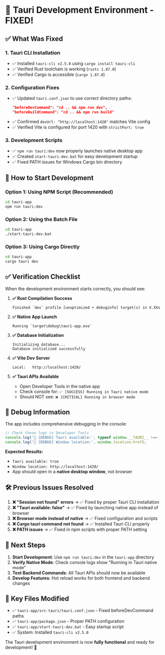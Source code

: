 # 🎉 Tauri Development Environment - FIXED!

## ✅ What Was Fixed

### 1. **Tauri CLI Installation**
- ✅ Installed `tauri-cli v2.5.0` using `cargo install tauri-cli`
- ✅ Verified Rust toolchain is working (`rustc 1.87.0`)
- ✅ Verified Cargo is accessible (`cargo 1.87.0`)

### 2. **Configuration Fixes**
- ✅ Updated `tauri.conf.json` to use correct directory paths:
  ```json
  "beforeDevCommand": "cd .. && npm run dev",
  "beforeBuildCommand": "cd .. && npm run build"
  ```
- ✅ Confirmed `devUrl: "http://localhost:1420"` matches Vite config
- ✅ Verified Vite is configured for port 1420 with `strictPort: true`

### 3. **Development Scripts**
- ✅ `npm run tauri:dev` now properly launches native desktop app
- ✅ Created `start-tauri-dev.bat` for easy development startup
- ✅ Fixed PATH issues for Windows Cargo bin directory

## 🚀 How to Start Development

### Option 1: Using NPM Script (Recommended)
```bash
cd tauri-app
npm run tauri:dev
```

### Option 2: Using the Batch File
```bash
cd tauri-app
./start-tauri-dev.bat
```

### Option 3: Using Cargo Directly
```bash
cd tauri-app
cargo tauri dev
```

## ✅ Verification Checklist

When the development environment starts correctly, you should see:

1. **✅ Rust Compilation Success**
   ```
   Finished `dev` profile [unoptimized + debuginfo] target(s) in X.XXs
   ```

2. **✅ Native App Launch**
   ```
   Running `target\debug\tauri-app.exe`
   ```

3. **✅ Database Initialization**
   ```
   Initializing database...
   Database initialized successfully
   ```

4. **✅ Vite Dev Server**
   ```
   Local:   http://localhost:1420/
   ```

5. **✅ Tauri APIs Available**
   - Open Developer Tools in the native app
   - Check console for: `✅ [SUCCESS] Running in Tauri native mode`
   - Should NOT see: `❌ [CRITICAL] Running in browser mode`

## 🔧 Debug Information

The app includes comprehensive debugging in the console:

```javascript
// Check these logs in Developer Tools
console.log('🔧 [DEBUG] Tauri available:', typeof window.__TAURI__ !== 'undefined');
console.log('🔧 [DEBUG] Window location:', window.location.href);
```

**Expected Results:**
- `Tauri available: true`
- `Window location: http://localhost:1420/`
- App should open in a **native desktop window**, not browser

## 🛠️ Previous Issues Resolved

1. **❌ "Session not found" errors** → ✅ Fixed by proper Tauri CLI installation
2. **❌ "Tauri available: false"** → ✅ Fixed by launching native app instead of browser
3. **❌ Browser mode instead of native** → ✅ Fixed configuration and scripts
4. **❌ Cargo tauri command not found** → ✅ Installed Tauri CLI properly
5. **❌ PATH issues** → ✅ Fixed in npm scripts with proper PATH setting

## 🎯 Next Steps

1. **Start Development**: Use `npm run tauri:dev` in the `tauri-app` directory
2. **Verify Native Mode**: Check console logs show "Running in Tauri native mode"
3. **Test Backend Commands**: All Tauri APIs should now be available
4. **Develop Features**: Hot reload works for both frontend and backend changes

## 📝 Key Files Modified

- ✅ `tauri-app/src-tauri/tauri.conf.json` - Fixed beforeDevCommand paths
- ✅ `tauri-app/package.json` - Proper PATH configuration
- ✅ `tauri-app/start-tauri-dev.bat` - Easy startup script
- ✅ System: Installed `tauri-cli v2.5.0`

The Tauri development environment is now **fully functional** and ready for development! 🚀